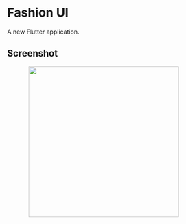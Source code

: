 # Fashion UI

A new Flutter application.

## Screenshot

<p float="middle">
  <img src="https://user-images.githubusercontent.com/56515652/66840568-91026000-ef68-11e9-825b-d2151933b7ca.PNG" 
       width=350 hspace="50"/>
</p>
